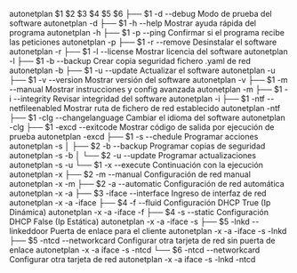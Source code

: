 autonetplan $1 $2 $3 $4 $5 $6
├── $1	    -d	    --debug             Modo de prueba del software	                        autonetplan -d
├── $1	    -h	    --help	            Mostrar ayuda rápida del programa	                autonetplan -h
├── $1	    -p	    --ping	            Confirmar si el programa recibe las peticiones	    autonetplan -p
├── $1	    -r	    --remove	        Desinstalar el software	                            autonetplan -r
├── $1	    -l	    --license	        Mostrar licencia del software	                    autonetplan -l
├── $1	    -b	    --backup	        Crear copia seguridad fichero .yaml de red	        autonetplan -b
├── $1	    -u	    --update	        Actualizar el software	                            autonetplan -u
├── $1	    -v	    --version	        Mostrar versión del software	                    autonetplan -v
├── $1	    -m	    --manual	        Mostrar instrucciones y config avanzada	            autonetplan -m
├── $1	    -i	    --integrity	        Revisar integridad del software	                    autonetplan -i
├── $1	    -ntf	--netfileenabled	Mostrar ruta de fichero de red establecido	        autonetplan -ntf
├── $1	    -clg	--changelanguage	Cambiar el idioma del software	                    autonetplan -clg
├── $1	    -excd	--exitcode	        Mostrar código de salida por ejecución de prueba	autonetplan -excd
├── $1	    -s	    --chedule	        Programar acciones	                                autonetplan -s
│   ├── $2  -b      --backup            Programar copias de seguridad                       autonetplan -s -b
│   └── $2  -u      --update            Programar actualizaciones                           autonetplan -s -u
└── $1	    -x	    --execute	        Continuación con la ejecución	                    autonetplan -x
    ├── $2	-m	    --manual	        Configuración de red manual	                        autonetplan -x -m
    ├── $2	-a	    --automatic	        Configuración de red automática	                    autonetplan -x -a
    ├── $3	-iface	--interface	        Ingreso de interfaz de red	                        autonetplan -x -a -iface
    ├── $4	-f	    --fluid	            Configuración DHCP True (Ip Dinámica)	            autonetplan -x -a -iface -f
    ├── $4	-s	    --static	        Configuración DHCP False (Ip Estática)	            autonetplan -x -a -iface -s
    ├── $5	-lnkd	--linkeddoor	    Puerta de enlace para el cliente	                autonetplan -x -a -iface -s -lnkd
    ├── $5	-ntcd	--networkcard	    Configurar otra tarjeta de red sin puerta de enlace	autonetplan -x -a iface -s -ntcd
    └── $6	-ntcd	--networkcard	    Configurar otra tarjeta de red	                    autonetplan -x -a iface -s -lnkd -ntcd